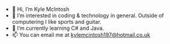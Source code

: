 - 👋 Hi, I’m Kyle McIntosh 
- 👀 I’m interested in coding & technology in general. Outside of computering I like sports and guitar. 
- 🌱 I’m currently learning C# and Java. 
- 📫 You can email me at kylemcintosh197@hotmail.co.uk 
